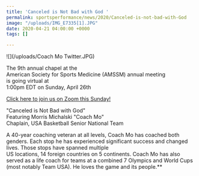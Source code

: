 ```yaml
---
title: 'Canceled is Not Bad with God '
permalink: sportsperformance/news/2020/Canceled-is-not-bad-with-God
image: "/uploads/IMG_E7335[1].JPG"
date: 2020-04-21 04:00:00 +0000
tags: []

---
```

![](/uploads/Coach Mo Twitter.JPG)

The 9th annual chapel at the  
American Society for Sports Medicine (AMSSM) annual meeting  
is going virtual at  
1:00pm EDT on Sunday, April 26th

[Click here to join us on Zoom this Sunday!](https://staffweb.zoom.us/j/98039023092?pwd=SVIvTk5IR3daUVJNWEVCTGpUWjFjdz09)

"Canceled is Not Bad with God"  
Featuring Morris Michalski "Coach Mo"  
Chaplain, USA Basketball Senior National Team

A 40-year coaching veteran at all levels, Coach Mo has coached both genders. Each stop he has experienced significant success and changed lives. Those stops have spanned multiple   
US locations, 14 foreign countries on 5 continents. Coach Mo has also served as a life coach for teams at a combined 7 Olympics and World Cups (most notably Team USA). He loves the game and its people.**